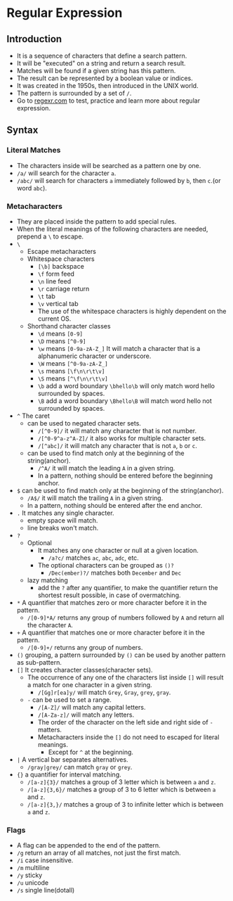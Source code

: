 # Regular Expression

## Introduction

- It is a sequence of characters that define a search pattern.
- It will be "executed" on a string and return a search result.
- Matches will be found if a given string has this pattern.
- The result can be represented by a boolean value or indices.
- It was created in the 1950s, then introduced in the UNIX world.
- The pattern is surrounded by a set of `/`.
- Go to [regexr.com](https://regexr.com) to test, practice and learn more about regular expression.

## Syntax

### Literal Matches

- The characters inside will be searched as a pattern one by one.
- `/a/` will search for the character `a`.
- `/abc/` will search for characters `a` immediately followed by `b`, then `c`.(or word `abc`).

### Metacharacters

- They are placed inside the pattern to add special rules.
- When the literal meanings of the following characters are needed, prepend a `\` to escape.
- `\`
  - Escape metacharacters
  - Whitespace characters
    - `[\b]` backspace
    - `\f` form feed
    - `\n` line feed
    - `\r` carriage return
    - `\t` tab
    - `\v` vertical tab
    - The use of the whitespace characters is highly dependent on the current OS.
  - Shorthand character classes
    - `\d` means `[0-9]`
    - `\D` means `[^0-9]`
    - `\w` means `[0-9a-zA-Z_]` It will match a character that is a alphanumeric character or underscore.
    - `\W` means `[^0-9a-zA-Z_]`
    - `\s` means `[\f\n\r\t\v]`
    - `\S` means `[^\f\n\r\t\v]`
    - `\b` add a word boundary `\bhello\b` will only match word hello surrounded by spaces.
    - `\B` add a word boundary `\Bhello\B` will match word hello not surrounded by spaces.
- `^` The caret
  - can be used to negated character sets.
    - `/[^0-9]/` it will match any character that is not number.
    - `/[^0-9^a-z^A-Z]/` it also works for multiple character sets.
    - `/[^abc]/` it will match any character that is not `a`, `b` or `c`.
  - can be used to find match only at the beginning of the string(anchor).
    - `/^A/` it will match the leading `A` in a given string.
    - In a pattern, nothing should be entered before the beginning anchor.
- `$` can be used to find match only at the beginning of the string(anchor).
  - `/A$/` it will match the trailing `A` in a given string.
  - In a pattern, nothing should be entered after the end anchor.
- `.` It matches any single character.
  - empty space will match.
  - line breaks won't match.
- `?`
  - Optional
    - It matches any one character or null at a given location.
      - `/a?c/` matches `ac`, `abc`, `adc`, etc.
    - The optional characters can be grouped as `()?`
      - `/Dec(ember)?/` matches both `December` and `Dec`
  - lazy matching
    - add the `?` after any quantifier, to make the quantifier return the shortest result possible, in case of overmatching.
- `*` A quantifier that matches zero or more character before it in the pattern.
  - `/[0-9]*A/` returns any group of numbers followed by `A` and return all the character `A`.
- `+` A quantifier that matches one or more character before it in the pattern.
  - `/[0-9]+/` returns any group of numbers.
- `()` grouping, a pattern surrounded by `()` can be used by another pattern as sub-pattern.
- `[]` It creates character classes(character sets).
  - The occurrence of any one of the characters list inside `[]` will result a match for one character in a given string.
    - `/[Gg]r[ea]y/` will match `Grey`, `Gray`, `grey`, `gray`.
  - `-` can be used to set a range.
    - `/[A-Z]/` will match any capital letters.
    - `/[A-Za-z]/` will match any letters.
    - The order of the character on the left side and right side of `-` matters.
    - Metacharacters inside the `[]` do not need to escaped for literal meanings.
      - Except for `^` at the beginning.
- `|` A vertical bar separates alternatives.
  - `/gray|grey/` can match `gray` or `grey`.
- `{}` a quantifier for interval matching.
  - `/[a-z]{3}/` matches a group of 3 letter which is between `a` and `z`.
  - `/[a-z]{3,6}/` matches a group of 3 to 6 letter which is between `a` and `z`.
  - `/[a-z]{3,}/` matches a group of 3 to infinite letter which is between `a` and `z`.

### Flags

- A flag can be appended to the end of the pattern.
- `/g` return an array of all matches, not just the first match.
- `/i` case insensitive.
- `/m` multiline
- `/y` sticky
- `/u` unicode
- `/s` single line(dotall)
